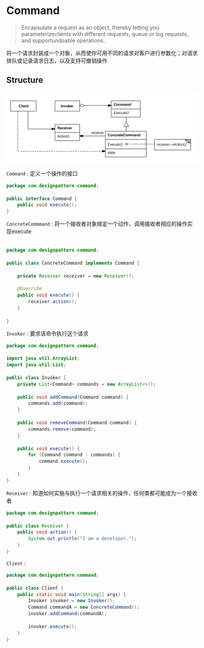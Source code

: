 # Command

> Encapsulate a request as an object, thereby letting you parameterizeclients with
different requests, queue or log requests, and supportundoable operations.

将一个请求封装成一个对象，从而使你可用不同的请求对客户进行参数化；对请求排队或记录请求日志，以及支持可撤销操作

## Structure

![](img/command/command.PNG)

```Command``` : 定义一个操作的接口

```java
package com.designpattern.command;

public interface Command {
    public void execute();
}


```


```ConcreteCommmand``` : 将一个接收者对象绑定一个动作，调用接收者相应的操作实现execute

```java

package com.designpattern.command;

public class ConcreteCommand implements Command {

    private Receiver receiver = new Receiver();

    @Override
    public void execute() {
        receiver.action();
    }

}


```



```Invoker``` : 要求该命令执行这个请求

```java
package com.designpattern.command;

import java.util.ArrayList;
import java.util.List;

public class Invoker {
    private List<Command> commands = new ArrayList<>();

    public void addCommand(Command command) {
        commands.add(command);
    }

    public void removeCommand(Command command) {
        commands.remove(command);
    }

    public void execute() {
        for (Command command : commands) {
            command.execute();
        }
    }
}

```


```Receiver``` : 知道如何实施与执行一个请求相关的操作，任何类都可能成为一个接收者

```java
package com.designpattern.command;

public class Receiver {
    public void action() {
        System.out.println("I am a developer.");
    }
}

```


```Client``` :

```java
package com.designpattern.command;

public class Client {
    public static void main(String[] args) {
        Invoker invoker = new Invoker();
        Command commandA = new ConcreteCommand();
        invoker.addCommand(commandA);

        invoker.execute();
    }
}

```
